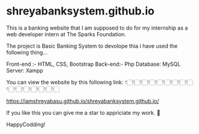 # shreyabanksystem.github.io

This is a banking website that I am supposed to do for my internship as a web developer intern at The Sparks Foundation.

The project is Basic Banking System
to devolope thia i have used the following thing...

Front-end :- HTML, CSS, Bootstrap
Back-end:- Php
Database: MySQL
Server: Xampp

You can view the website by this following link: 
👇🏻👇🏻👇🏻👇🏻👇🏻👇🏻👇🏻👇🏻👇🏻👇🏻👇🏻👇🏻👇🏻👇🏻👇🏻👇🏻

https://iamshreyabasu.github.io/shreyabanksystem.github.io/

If you like this you can give me a star to appriciate my work. 🙂

HappyCodding!
